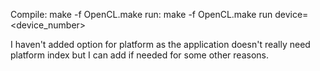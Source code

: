 Compile: make -f OpenCL.make
run: make -f OpenCL.make run device=<device_number>

I haven't added option for platform as the application doesn't really need platform index but I can add if needed for some other reasons.